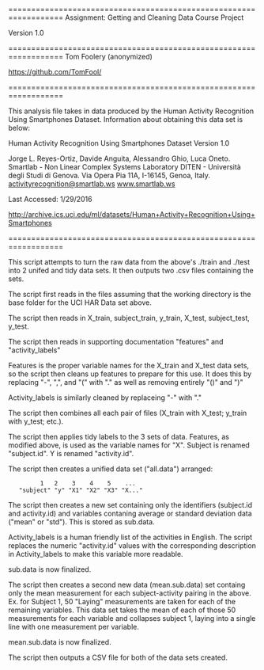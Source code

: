 ==================================================================
Assignment: Getting and Cleaning Data Course Project

Version 1.0

==================================================================
Tom Foolery (anonymized)

https://github.com/TomFool/

==================================================================

This analysis file takes in data produced by the Human Activity Recognition Using Smartphones Dataset.  Information about obtaining this data set is below:

Human Activity Recognition Using Smartphones Dataset
Version 1.0

Jorge L. Reyes-Ortiz, Davide Anguita, Alessandro Ghio, Luca Oneto.
Smartlab - Non Linear Complex Systems Laboratory
DITEN - Università degli Studi di Genova.
Via Opera Pia 11A, I-16145, Genoa, Italy.
activityrecognition@smartlab.ws
www.smartlab.ws

Last Accessed: 1/29/2016

http://archive.ics.uci.edu/ml/datasets/Human+Activity+Recognition+Using+Smartphones

==================================================================

This script attempts to turn the raw data from the above's ./train and ./test into 2 unifed and tidy data sets.  It then outputs two .csv files containing the sets.





The script first reads in the files assuming that the working directory is the base folder for the UCI HAR Data set above.

The script then reads in X_train, subject_train, y_train, X_test, subject_test, y_test.

The script then reads in supporting documentation "features" and "activity_labels"

Features is the proper variable names for the X_train and X_test data sets, so the script then cleans up features to prepare for this use.  It does this by replacing "-", ",", and "(" with "." as well as removing entirely "()" and ")"

Activity_labels is similarly cleaned by replaceing "-" with "."

The script then combines all each pair of files (X_train with X_test; y_train with y_test; etc.).

The script then applies tidy labels to the 3 sets of data.  Features, as modified above, is used as the variable names for "X".  Subject is renamed "subject.id".  Y is renamed "activity.id".

The script then creates a unified data set ("all.data") arranged:

             1   2    3    4    5    ...
       "subject" "y" "X1" "X2" "X3" "X..."


The script then creates a new set containing only the identifiers (subject.id and activity.id) and variables contaning average or standard deviation data ("mean" or "std").  This is stored as sub.data.

Activity_labels is a human friendly list of the activities in English.  The script replaces the numeric "activity.id" values with the corresponding description in Activity_labels to make this variable more readable.

sub.data is now finalized.

The script then creates a second new data (mean.sub.data) set containg only the mean measurement for each subject-activity pairing in the above.  Ex. for Subject 1, 50 "Laying" measurements are taken for each of the remaining variables.  This data set takes the mean of each of those 50 measurements for each variable and collapses subject 1, laying into a single line with one measurement per variable.

mean.sub.data is now finalized.

The script then outputs a CSV file for both of the data sets created.
